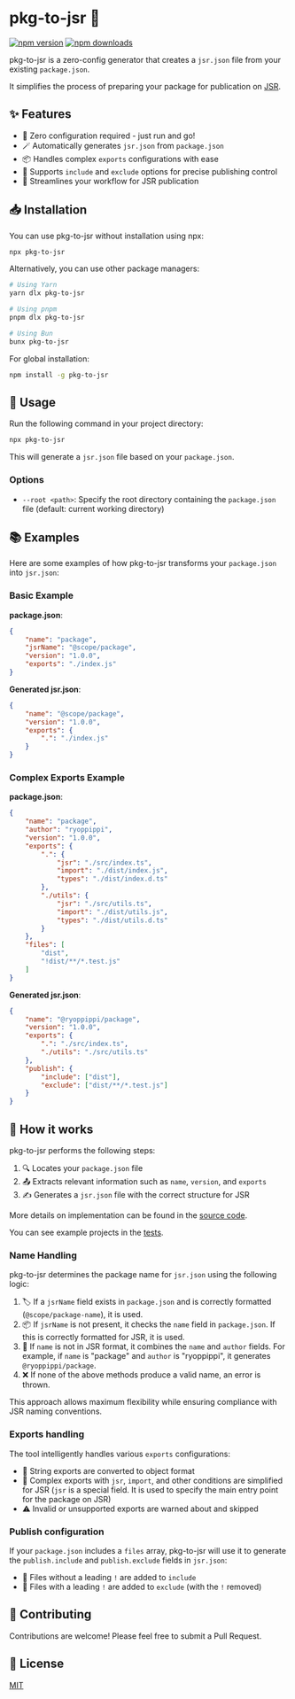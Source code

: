 # pkg-to-jsr 🚀

[![npm version](https://img.shields.io/npm/v/pkg-to-jsr?color=yellow)](https://npmjs.com/package/pkg-to-jsr)
[![npm downloads](https://img.shields.io/npm/dm/pkg-to-jsr?color=yellow)](https://npmjs.com/package/pkg-to-jsr)

pkg-to-jsr is a zero-config generator that creates a `jsr.json` file from your existing `package.json`.

It simplifies the process of preparing your package for publication on [JSR](https://jsr.io).

## ✨ Features

- 🔧 Zero configuration required - just run and go!
- 🪄 Automatically generates `jsr.json` from `package.json`
- 📦 Handles complex `exports` configurations with ease
- 🎯 Supports `include` and `exclude` options for precise publishing control
- 🚀 Streamlines your workflow for JSR publication

## 📥 Installation

You can use pkg-to-jsr without installation using npx:

```bash
npx pkg-to-jsr
```

Alternatively, you can use other package managers:

```bash
# Using Yarn
yarn dlx pkg-to-jsr

# Using pnpm
pnpm dlx pkg-to-jsr

# Using Bun
bunx pkg-to-jsr
```

For global installation:

```bash
npm install -g pkg-to-jsr
```

## 🚀 Usage

Run the following command in your project directory:

```bash
npx pkg-to-jsr
```

This will generate a `jsr.json` file based on your `package.json`.

### Options

- `--root <path>`: Specify the root directory containing the `package.json` file (default: current working directory)

## 📚 Examples

Here are some examples of how pkg-to-jsr transforms your `package.json` into `jsr.json`:

### Basic Example

**package.json**:

```json
{
	"name": "package",
	"jsrName": "@scope/package",
	"version": "1.0.0",
	"exports": "./index.js"
}
```

**Generated jsr.json**:

```json
{
	"name": "@scope/package",
	"version": "1.0.0",
	"exports": {
		".": "./index.js"
	}
}
```

### Complex Exports Example

**package.json**:

```json
{
	"name": "package",
	"author": "ryoppippi",
	"version": "1.0.0",
	"exports": {
		".": {
			"jsr": "./src/index.ts",
			"import": "./dist/index.js",
			"types": "./dist/index.d.ts"
		},
		"./utils": {
			"jsr": "./src/utils.ts",
			"import": "./dist/utils.js",
			"types": "./dist/utils.d.ts"
		}
	},
	"files": [
		"dist",
		"!dist/**/*.test.js"
	]
}
```

**Generated jsr.json**:

```json
{
	"name": "@ryoppippi/package",
	"version": "1.0.0",
	"exports": {
		".": "./src/index.ts",
		"./utils": "./src/utils.ts"
	},
	"publish": {
		"include": ["dist"],
		"exclude": ["dist/**/*.test.js"]
	}
}
```

## 🔧 How it works

pkg-to-jsr performs the following steps:

1. 🔍 Locates your `package.json` file
2. 📤 Extracts relevant information such as `name`, `version`, and `exports`
3. ✍️ Generates a `jsr.json` file with the correct structure for JSR

More details on implementation can be found in the [source code](./src).

You can see example projects in the [tests](./tests).

### Name Handling

pkg-to-jsr determines the package name for `jsr.json` using the following logic:

1. 🏷️ If a `jsrName` field exists in `package.json` and is correctly formatted (`@scope/package-name`), it is used.
2. 📦 If `jsrName` is not present, it checks the `name` field in `package.json`. If this is correctly formatted for JSR, it is used.
3. 🔧 If `name` is not in JSR format, it combines the `name` and `author` fields. For example, if `name` is "package" and `author` is "ryoppippi", it generates `@ryoppippi/package`.
4. ❌ If none of the above methods produce a valid name, an error is thrown.

This approach allows maximum flexibility while ensuring compliance with JSR naming conventions.

### Exports handling

The tool intelligently handles various `exports` configurations:

- 🧵 String exports are converted to object format
- 🧩 Complex exports with `jsr`, `import`, and other conditions are simplified for JSR (`jsr` is a special field. It is used to specify the main entry point for the package on JSR)
- ⚠️ Invalid or unsupported exports are warned about and skipped

### Publish configuration

If your `package.json` includes a `files` array, pkg-to-jsr will use it to generate the `publish.include` and `publish.exclude` fields in `jsr.json`:

- 📂 Files without a leading `!` are added to `include`
- 🚫 Files with a leading `!` are added to `exclude` (with the `!` removed)

## 🤝 Contributing

Contributions are welcome! Please feel free to submit a Pull Request.

## 📄 License

[MIT](./LICENSE)
